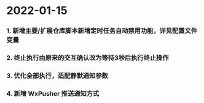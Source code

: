 # 2022-01-15

### 1. 新增主要/扩展仓库脚本新增定时任务自动禁用功能，详见配置文件变量
### 2. 终止执行由原来的交互确认改为等待3秒后执行终止操作
### 3. 优化全部执行，适配静默通知参数
### 4. 新增 WxPusher 推送通知方式
